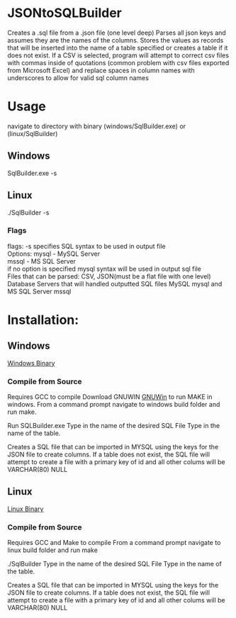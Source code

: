 # JSONtoSQLBuilder
Creates a .sql file from a .json file (one level deep)
Parses all json keys and assumes they are the names of the columns. 
Stores the values as records that will be inserted into the name of a table specified or creates a table if it does not exist.
If a CSV is selected, program will attempt to correct csv files with commas inside of quotations (common problem with csv files exported from Microsoft Excel) and replace spaces in column names with underscores to allow for valid sql column names

# Usage
navigate to directory with binary (windows/SqlBuilder.exe) or (linux/SqlBuilder)

## Windows
SqlBuilder.exe <file to parse> -s <server type>

## Linux
./SqlBuilder <file to parse> -s <server type>

### Flags
flags: -s specifies SQL syntax to be used in output file  <br />
       Options: mysql - MySQL Server <br />
                mssql - MS SQL Server <br />
       if no option is specified mysql syntax will be used in output sql file <br />
Files that can be parsed: CSV, JSON(must be a flat file with one level) <br />
Database Servers that will handled outputted SQL files MySQL mysql and MS SQL Server mssql  <br />

  
# Installation:
## Windows
<a href="https://github.com/reaperofchaos/JSONtoSQLBuilder/blob/master/windows/SqlBuilder.exe">Windows Binary</a>

### Compile from Source
Requires GCC to compile
Download GNUWIN <a href="https://sourceforge.net/projects/gnuwin32/">GNUWin</a> to run MAKE in windows.
From a command prompt navigate to windows build folder and run make.

Run SQLBuilder.exe <name of JSON file to read>
Type in the name of the desired SQL File
Type in the name of the table. 

Creates a SQL file that can be imported in MYSQL using the keys for the JSON file to create columns. 
If a table does not exist, the SQL file will attempt to create a file with a primary key of id and all other colums will be VARCHAR(80) NULL

## Linux
<a href='https://github.com/reaperofchaos/JSONtoSQLBuilder/blob/master/linux/SqlBuilder'>Linux Binary</a>

### Compile from Source
Requires GCC and Make to compile
From a command prompt navigate to linux build folder and run make

./SqlBuilder <name of JSON file to read>
Type in the name of the desired SQL File
Type in the name of the table. 

Creates a SQL file that can be imported in MYSQL using the keys for the JSON file to create columns. 
If a table does not exist, the SQL file will attempt to create a file with a primary key of id and all other colums will be VARCHAR(80) NULL
